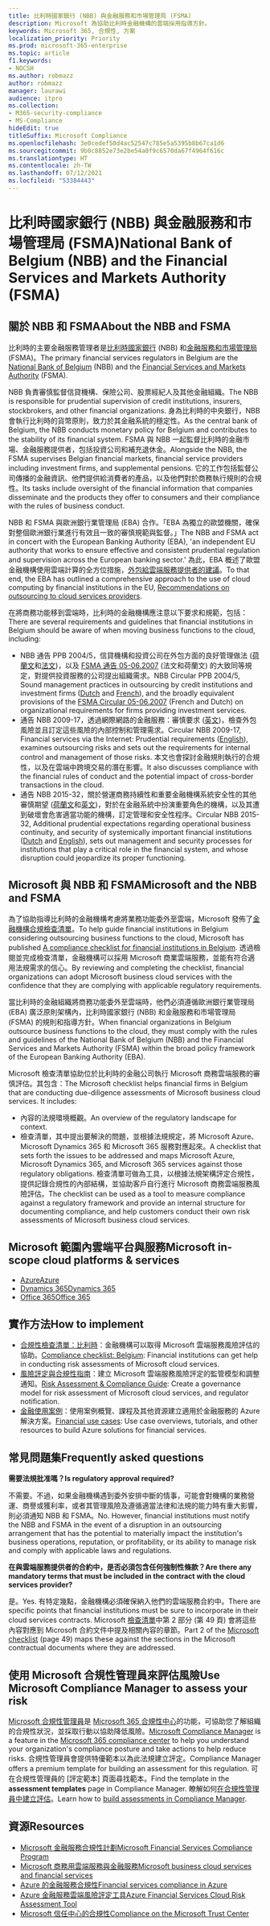 ```yaml
---
title: 比利時國家銀行 (NBB) 與金融服務和市場管理局 (FSMA)
description: Microsoft 為協助比利時金融機構的雲端採用指導方針。
keywords: Microsoft 365, 合規性, 方案
localization_priority: Priority
ms.prod: microsoft-365-enterprise
ms.topic: article
f1.keywords:
- NOCSH
ms.author: robmazz
author: robmazz
manager: laurawi
audience: itpro
ms.collection:
- M365-security-compliance
- MS-Compliance
hideEdit: true
titleSuffix: Microsoft Compliance
ms.openlocfilehash: 3e0cedef50d4ac52547c785e5a5395b8b67ca1d6
ms.sourcegitcommit: 9b0c8852e73e2be54a0f9c6570da67f4964f616c
ms.translationtype: HT
ms.contentlocale: zh-TW
ms.lasthandoff: 07/12/2021
ms.locfileid: "53384443"
---
```

# <a name="national-bank-of-belgium-nbb-and-the-financial-services-and-markets-authority-fsma"></a><span data-ttu-id="3196c-104">比利時國家銀行 (NBB) 與金融服務和市場管理局 (FSMA)</span><span class="sxs-lookup"><span data-stu-id="3196c-104">National Bank of Belgium (NBB) and the Financial Services and Markets Authority (FSMA)</span></span>

## <a name="about-the-nbb-and-fsma"></a><span data-ttu-id="3196c-105">關於 NBB 和 FSMA</span><span class="sxs-lookup"><span data-stu-id="3196c-105">About the NBB and FSMA</span></span>

<span data-ttu-id="3196c-106">比利時的主要金融服務管理者是[比利時國家銀行](https://www.nbb.be/) (NBB) 和[金融服務和市場管理局](https://www.fsma.be/language_selection) (FSMA)。</span><span class="sxs-lookup"><span data-stu-id="3196c-106">The primary financial services regulators in Belgium are the [National Bank of Belgium](https://www.nbb.be/) (NBB) and the [Financial Services and Markets Authority](https://www.fsma.be/language_selection) (FSMA).</span></span>

<span data-ttu-id="3196c-107">NBB 負責審慎監督信貸機構、保險公司、股票經紀人及其他金融組織。</span><span class="sxs-lookup"><span data-stu-id="3196c-107">The NBB is responsible for prudential supervision of credit institutions, insurers, stockbrokers, and other financial organizations.</span></span> <span data-ttu-id="3196c-108">身為比利時的中央銀行，NBB 會執行比利時的貨幣原則，致力於其金融系統的穩定性。</span><span class="sxs-lookup"><span data-stu-id="3196c-108">As the central bank of Belgium, the NBB conducts monetary policy for Belgium and contributes to the stability of its financial system.</span></span> <span data-ttu-id="3196c-109">FSMA 與 NBB 一起監督比利時的金融市場、金融服務提供者，包括投資公司和補充退休金。</span><span class="sxs-lookup"><span data-stu-id="3196c-109">Alongside the NBB, the FSMA supervises Belgian financial markets, financial service providers including investment firms, and supplemental pensions.</span></span> <span data-ttu-id="3196c-110">它的工作包括監督公司傳播的金融資訊、他們提供給消費者的產品，以及他們對於商務執行規則的合規性。</span><span class="sxs-lookup"><span data-stu-id="3196c-110">Its tasks include oversight of the financial information that companies disseminate and the products they offer to consumers and their compliance with the rules of business conduct.</span></span>

<span data-ttu-id="3196c-111">NBB 和 FSMA 與歐洲銀行業管理局 (EBA) 合作。「EBA 為獨立的歐盟機關，確保對整個歐洲銀行業進行有效且一致的審慎規範與監督。」</span><span class="sxs-lookup"><span data-stu-id="3196c-111">The NBB and FSMA act in concert with the European Banking Authority (EBA), 'an independent EU authority that works to ensure effective and consistent prudential regulation and supervision across the European banking sector.'</span></span> <span data-ttu-id="3196c-112">為此，EBA 概述了歐盟金融機構使用雲端計算的全方位措施，[外包給雲端服務提供者的建議](https://eba.europa.eu/documents/10180/2170121/Final+draft+Recommendations+on+Cloud+Outsourcing+%28EBA-Rec-2017-03%29.pdf/5fa5cdde-3219-4e95-946d-0c0d05494362)。</span><span class="sxs-lookup"><span data-stu-id="3196c-112">To that end, the EBA has outlined a comprehensive approach to the use of cloud computing by financial institutions in the EU, [Recommendations on outsourcing to cloud services providers](https://eba.europa.eu/documents/10180/2170121/Final+draft+Recommendations+on+Cloud+Outsourcing+%28EBA-Rec-2017-03%29.pdf/5fa5cdde-3219-4e95-946d-0c0d05494362).</span></span>

<span data-ttu-id="3196c-113">在將商務功能移到雲端時，比利時的金融機構應注意以下要求和規範，包括：</span><span class="sxs-lookup"><span data-stu-id="3196c-113">There are several requirements and guidelines that financial institutions in Belgium should be aware of when moving business functions to the cloud, including:</span></span>

- <span data-ttu-id="3196c-114">NBB 通告 PPB 2004/5，信貸機構和投資公司在外包方面的良好管理做法 ([荷蘭文](https://www.nbb.be/nl/artikels/circulaire-ppb-20045-gezonde-beheerspraktijken-bij-uitbesteding-door-kredietinstellingen-en)和[法文](https://www.nbb.be/en/articles/circular-ppb-20045-sound-management-practices-outsourcing-credit-institutions-and))，以及 [FSMA 通告 05-06.2007](https://www.fsma.be/sites/default/files/public/sitecore/media%20library/Files/fsmafiles/wetgeving/reglem/reglem_05-06-2007.pdf) (法文和荷蘭文) 的大致同等規定，對提供投資服務的公司提出組織需求。</span><span class="sxs-lookup"><span data-stu-id="3196c-114">NBB Circular PPB 2004/5, Sound management practices in outsourcing by credit institutions and investment firms ([Dutch](https://www.nbb.be/nl/artikels/circulaire-ppb-20045-gezonde-beheerspraktijken-bij-uitbesteding-door-kredietinstellingen-en) and [French](https://www.nbb.be/en/articles/circular-ppb-20045-sound-management-practices-outsourcing-credit-institutions-and)), and the broadly equivalent provisions of the [FSMA Circular 05-06.2007](https://www.fsma.be/sites/default/files/public/sitecore/media%20library/Files/fsmafiles/wetgeving/reglem/reglem_05-06-2007.pdf) (French and Dutch) on organizational requirements for firms providing investment services.</span></span>
- <span data-ttu-id="3196c-115">通告 NBB 2009-17，透過網際網路的金融服務：審慎要求 ([英文](https://www.nbb.be/doc/cp/eng/ki/circ/pdf/cbfa_2009_17.pdf))，檢查外包風險並且訂定這些風險的內部控制和管理需求。</span><span class="sxs-lookup"><span data-stu-id="3196c-115">Circular NBB 2009-17, Financial services via the Internet: Prudential requirements ([English](https://www.nbb.be/doc/cp/eng/ki/circ/pdf/cbfa_2009_17.pdf)), examines outsourcing risks and sets out the requirements for internal control and management of those risks.</span></span> <span data-ttu-id="3196c-116">本文也會探討金融規則執行的合規性，以及在雲端中跨境交易的潛在影響。</span><span class="sxs-lookup"><span data-stu-id="3196c-116">It also discusses compliance with the financial rules of conduct and the potential impact of cross-border transactions in the cloud.</span></span>
- <span data-ttu-id="3196c-117">通告 NBB 2015-32，關於營運商務持續性和重要金融機構系統安全性的其他審慎期望 ([荷蘭文](https://www.nbb.be/nl/artikels/circulaire-nbb201532-aanvullende-prudentiele-verwachtingen-op-het-vlak-van-de-operationele)和[英文](https://www.nbb.be/en/articles/circular-nbb201532-additional-prudential-expectations-regarding-operational-business))，對於在金融系統中扮演重要角色的機構，以及其遭到破壞會危害適當功能的機構，訂定管理和安全性程序。</span><span class="sxs-lookup"><span data-stu-id="3196c-117">Circular NBB 2015-32, Additional prudential expectations regarding operational business continuity, and security of systemically important financial institutions ([Dutch](https://www.nbb.be/nl/artikels/circulaire-nbb201532-aanvullende-prudentiele-verwachtingen-op-het-vlak-van-de-operationele) and [English](https://www.nbb.be/en/articles/circular-nbb201532-additional-prudential-expectations-regarding-operational-business)), sets out management and security processes for institutions that play a critical role in the financial system, and whose disruption could jeopardize its proper functioning.</span></span>

## <a name="microsoft-and-the-nbb-and-fsma"></a><span data-ttu-id="3196c-118">Microsoft 與 NBB 和 FSMA</span><span class="sxs-lookup"><span data-stu-id="3196c-118">Microsoft and the NBB and FSMA</span></span>

<span data-ttu-id="3196c-119">為了協助指導比利時的金融機構考慮將業務功能委外至雲端，Microsoft 發佈了[金融機構合規檢查清單](https://aka.ms/FinServ-Guide-Belgium)。</span><span class="sxs-lookup"><span data-stu-id="3196c-119">To help guide financial institutions in Belgium considering outsourcing business functions to the cloud, Microsoft has published [A compliance checklist for financial institutions in Belgium](https://aka.ms/FinServ-Guide-Belgium).</span></span> <span data-ttu-id="3196c-120">透過檢閱並完成檢查清單，金融機構可以採用 Microsoft 商業雲端服務，並能有符合適用法規需求的信心。</span><span class="sxs-lookup"><span data-stu-id="3196c-120">By reviewing and completing the checklist, financial organizations can adopt Microsoft business cloud services with the confidence that they are complying with applicable regulatory requirements.</span></span>

<span data-ttu-id="3196c-121">當比利時的金融組織將商務功能委外至雲端時，他們必須遵循歐洲銀行業管理局 (EBA) 廣泛原則架構內，比利時國家銀行 (NBB) 和金融服務和市場管理局 (FSMA) 的規則和指導方針。</span><span class="sxs-lookup"><span data-stu-id="3196c-121">When financial organizations in Belgium outsource business functions to the cloud, they must comply with the rules and guidelines of the National Bank of Belgium (NBB) and the Financial Services and Markets Authority (FSMA) within the broad policy framework of the European Banking Authority (EBA).</span></span>

<span data-ttu-id="3196c-p105">Microsoft 檢查清單協助位於比利時的金融公司執行 Microsoft 商務雲端服務的審慎評估。其包含：</span><span class="sxs-lookup"><span data-stu-id="3196c-p105">The Microsoft checklist helps financial firms in Belgium that are conducting due-diligence assessments of Microsoft business cloud services. It includes:</span></span>

- <span data-ttu-id="3196c-124">內容的法規環境概觀。</span><span class="sxs-lookup"><span data-stu-id="3196c-124">An overview of the regulatory landscape for context.</span></span>
- <span data-ttu-id="3196c-125">檢查清單，其中提出要解決的問題，並根據法規規定，將 Microsoft Azure、Microsoft Dynamics 365 和 Microsoft 365 服務對應起來。</span><span class="sxs-lookup"><span data-stu-id="3196c-125">A checklist that sets forth the issues to be addressed and maps Microsoft Azure, Microsoft Dynamics 365, and Microsoft 365 services against those regulatory obligations.</span></span> <span data-ttu-id="3196c-126">檢查清單可做為工具，以根據法規架構評定合規性，提供記錄合規性的內部結構，並協助客戶自行進行 Microsoft 商務雲端服務風險評估。</span><span class="sxs-lookup"><span data-stu-id="3196c-126">The checklist can be used as a tool to measure compliance against a regulatory framework and provide an internal structure for documenting compliance, and help customers conduct their own risk assessments of Microsoft business cloud services.</span></span>

## <a name="microsoft-in-scope-cloud-platforms--services"></a><span data-ttu-id="3196c-127">Microsoft 範圍內雲端平台與服務</span><span class="sxs-lookup"><span data-stu-id="3196c-127">Microsoft in-scope cloud platforms & services</span></span>

- [<span data-ttu-id="3196c-128">Azure</span><span class="sxs-lookup"><span data-stu-id="3196c-128">Azure</span></span>](https://aka.ms/AzureCompliance)
- [<span data-ttu-id="3196c-129">Dynamics 365</span><span class="sxs-lookup"><span data-stu-id="3196c-129">Dynamics 365</span></span>](https://aka.ms/d365-compliance-list)
- [<span data-ttu-id="3196c-130">Office 365</span><span class="sxs-lookup"><span data-stu-id="3196c-130">Office 365</span></span>](https://aka.ms/o365-compliance-framework)

## <a name="how-to-implement"></a><span data-ttu-id="3196c-131">實作方法</span><span class="sxs-lookup"><span data-stu-id="3196c-131">How to implement</span></span>

- <span data-ttu-id="3196c-132">[合規性檢查清單：比利時](https://aka.ms/FinServ-Guide-Belgium)：金融機構可以取得 Microsoft 雲端服務風險評估的協助。</span><span class="sxs-lookup"><span data-stu-id="3196c-132">[Compliance checklist: Belgium](https://aka.ms/FinServ-Guide-Belgium): Financial institutions can get help in conducting risk assessments of Microsoft cloud services.</span></span>
- <span data-ttu-id="3196c-133">[風險評定與合規性指南](https://aka.ms/RiskGovernanceGuide)：建立 Microsoft 雲端服務風險評定的監管模型和調整通知。</span><span class="sxs-lookup"><span data-stu-id="3196c-133">[Risk Assessment & Compliance Guide](https://aka.ms/RiskGovernanceGuide): Create a governance model for risk assessment of Microsoft cloud services, and regulator notification.</span></span>
- <span data-ttu-id="3196c-134">[金融使用案例](/azure/industry/financial/)：使用案例概覽、課程及其他資源建立適用於金融服務的 Azure 解決方案。</span><span class="sxs-lookup"><span data-stu-id="3196c-134">[Financial use cases](/azure/industry/financial/): Use case overviews, tutorials, and other resources to build Azure solutions for financial services.</span></span>

## <a name="frequently-asked-questions"></a><span data-ttu-id="3196c-135">常見問題集</span><span class="sxs-lookup"><span data-stu-id="3196c-135">Frequently asked questions</span></span>

<span data-ttu-id="3196c-136">**需要法規批准嗎？**</span><span class="sxs-lookup"><span data-stu-id="3196c-136">**Is regulatory approval required?**</span></span>

<span data-ttu-id="3196c-p107">不需要。不過，如果金融機構遇到委外安排中斷的情事，可能會對機構的業務營運、商譽或獲利率，或者其管理風險及遵循適當法律和法規的能力時有重大影響，則必須通知 NBB 和 FSMA。</span><span class="sxs-lookup"><span data-stu-id="3196c-p107">No. However, financial institutions must notify the NBB and FSMA in the event of a disruption in an outsourcing arrangement that has the potential to materially impact the institution's business operations, reputation, or profitability, or its ability to manage risk and comply with applicable laws and regulations.</span></span>

<span data-ttu-id="3196c-139">**在與雲端服務提供者的合約中，是否必須包含任何強制性條款？**</span><span class="sxs-lookup"><span data-stu-id="3196c-139">**Are there any mandatory terms that must be included in the contract with the cloud services provider?**</span></span>

<span data-ttu-id="3196c-140">是。</span><span class="sxs-lookup"><span data-stu-id="3196c-140">Yes.</span></span> <span data-ttu-id="3196c-141">有特定幾點，金融機構必須確保納入他們的雲端服務合約中。</span><span class="sxs-lookup"><span data-stu-id="3196c-141">There are specific points that financial institutions must be sure to incorporate in their cloud services contracts.</span></span> <span data-ttu-id="3196c-142">Microsoft [檢查清單](https://aka.ms/FinServ-Guide-Belgium)中第 2 部分 (第 49 頁) 會將這些內容對應到 Microsoft 合約文件中提及相關內容的章節。</span><span class="sxs-lookup"><span data-stu-id="3196c-142">Part 2 of the [Microsoft checklist](https://aka.ms/FinServ-Guide-Belgium) (page 49) maps these against the sections in the Microsoft contractual documents where they are addressed.</span></span>

## <a name="use-microsoft-compliance-manager-to-assess-your-risk"></a><span data-ttu-id="3196c-143">使用 Microsoft 合規性管理員來評估風險</span><span class="sxs-lookup"><span data-stu-id="3196c-143">Use Microsoft Compliance Manager to assess your risk</span></span>

<span data-ttu-id="3196c-144">[Microsoft 合規性管理員](/microsoft-365/compliance/compliance-manager)是 [Microsoft 365 合規性中心](/microsoft-365/compliance/microsoft-365-compliance-center)的功能，可協助您了解組織的合規性狀況，並採取行動以協助降低風險。</span><span class="sxs-lookup"><span data-stu-id="3196c-144">[Microsoft Compliance Manager](/microsoft-365/compliance/compliance-manager) is a feature in the [Microsoft 365 compliance center](/microsoft-365/compliance/microsoft-365-compliance-center) to help you understand your organization's compliance posture and take actions to help reduce risks.</span></span> <span data-ttu-id="3196c-145">合規性管理員會提供特優範本以為此法規建立評定。</span><span class="sxs-lookup"><span data-stu-id="3196c-145">Compliance Manager offers a premium template for building an assessment for this regulation.</span></span> <span data-ttu-id="3196c-146">可在合規性管理員的 [評定範本] 頁面尋找範本。</span><span class="sxs-lookup"><span data-stu-id="3196c-146">Find the template in the **assessment templates** page in Compliance Manager.</span></span> <span data-ttu-id="3196c-147">瞭解如何[在合規性管理員中建立評估](/microsoft-365/compliance/compliance-manager-assessments)。</span><span class="sxs-lookup"><span data-stu-id="3196c-147">Learn how to [build assessments in Compliance Manager](/microsoft-365/compliance/compliance-manager-assessments).</span></span>

## <a name="resources"></a><span data-ttu-id="3196c-148">資源</span><span class="sxs-lookup"><span data-stu-id="3196c-148">Resources</span></span>

- [<span data-ttu-id="3196c-149">Microsoft 金融服務合規性計劃</span><span class="sxs-lookup"><span data-stu-id="3196c-149">Microsoft Financial Services Compliance Program</span></span>](https://aka.ms/FSCP-Print)
- [<span data-ttu-id="3196c-150">Microsoft 商務用雲端服務與金融服務</span><span class="sxs-lookup"><span data-stu-id="3196c-150">Microsoft business cloud services and financial services</span></span>](https://www.microsoft.com/trustcenter/cloudservices/financialservices)
- [<span data-ttu-id="3196c-151">Azure 的金融服務合規性</span><span class="sxs-lookup"><span data-stu-id="3196c-151">Financial services compliance in Azure</span></span>](https://azure.microsoft.com/resources/videos/azurecon-2015-financial-services-compliance-in-azure/)
- [<span data-ttu-id="3196c-152">Azure 金融服務雲端風險評定工具</span><span class="sxs-lookup"><span data-stu-id="3196c-152">Azure Financial Services Cloud Risk Assessment Tool</span></span>](https://servicetrust.microsoft.com/ViewPage/FFIECBlueprint?command=Download&downloadType=Document&downloadId=079a1973-711a-428f-9312-9ddd290cff7b&docTab=c726d5c0-2d1e-11e8-a485-57140ec19669_PaaS)
- [<span data-ttu-id="3196c-153">Microsoft 信任中心的合規性</span><span class="sxs-lookup"><span data-stu-id="3196c-153">Compliance on the Microsoft Trust Center</span></span>](https://www.microsoft.com/trust-center/compliance/compliance-overview)
